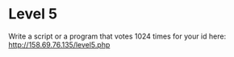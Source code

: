 # Level 5
Write a script or a program that votes 1024 times for your id here: http://158.69.76.135/level5.php
